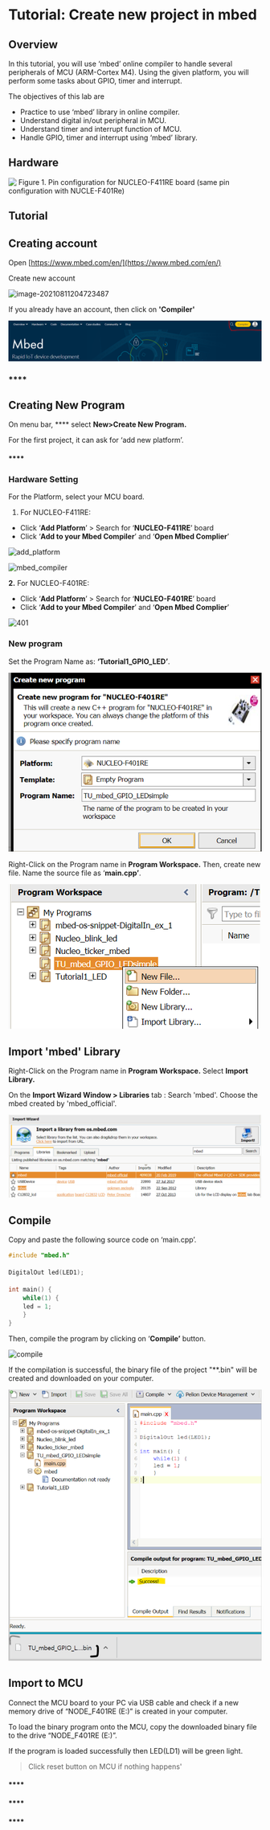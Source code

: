 # Tutorial: Create new project in mbed



## Overview

In this tutorial, you will use ‘mbed’ online compiler to handle several peripherals of MCU (ARM-Cortex M4). Using the given platform, you will perform some tasks about GPIO, timer and interrupt.

The objectives of this lab are

* Practice to use ‘mbed’ library in online compiler.
* Understand digital in/out peripheral in MCU.
* Understand timer and interrupt function of MCU.
* Handle GPIO, timer and interrupt using ‘mbed’ library.

## Hardware

![ ​ Figure 1. Pin configuration for NUCLEO-F411RE board (same pin configuration with NUCLE-F401Re)](https://user-images.githubusercontent.com/79825525/129155781-83639c1d-bb1f-4cc9-b3d5-3a080426d382.jpg)



## Tutorial

## Creating account&#x20;

Open [https://www.mbed.com/en/](https://www.mbed.com/en/)

Create new account&#x20;



![image-20210811204723487](https://user-images.githubusercontent.com/79825525/129155672-82f51b2d-1bdd-4016-a4f6-3ffd60923ec9.png)

If you already have an account, then click on **'Compiler'**

![](<../../.gitbook/assets/image (17).png>)

### ****

## **Creating New Program**

On menu bar, **** select  **New>Create New Program.**

For the first project, it can ask for ‘add new platform’.

#### ****

### **Hardware Setting**

For the Platform, select your MCU board. &#x20;

1. For NUCLEO-F411RE:

* Click  ‘**Add Platform**’  >  Search for ‘**NUCLEO-F411RE**’ board
* &#x20;Click ‘**Add to your Mbed Compiler**’ and ‘**Open Mbed Complier**’

![add\_platform](https://user-images.githubusercontent.com/79825525/129156475-64577741-2f1d-4a5d-9872-d7a27abe9b8e.png)

![mbed\_compiler](https://user-images.githubusercontent.com/79825525/129157119-ac6bd034-428c-4981-80be-7b7b0cbbcd9c.png)

&#x20;   **2.** For NUCLEO-F401RE:&#x20;

* Click  ‘**Add Platform**’  >  Search for ‘**NUCLEO-F401RE**’ board
* Click ‘**Add to your Mbed Compiler**’ and ‘**Open Mbed Complier**’

![401](https://user-images.githubusercontent.com/79825525/129155462-259c330a-493f-478f-a050-3acf474d7708.png)



### New program

Set  the Program Name as: **‘Tutorial1\_GPIO\_LED’**.&#x20;

![](<../../.gitbook/assets/image (2).png>)

Right-Click on the Program name in **Program Workspace.**  Then, create new file.  Name the source file as ‘**main.cpp’**.

![](<../../.gitbook/assets/image (22).png>)



## Import 'mbed' Library

Right-Click on the Program name in **Program Workspace.**   Select **Import Library.**

On the **Import Wizard Window > Libraries** tab : Search 'mbed'. Choose the mbed created by 'mbed\_official'.

![](<../../.gitbook/assets/image (20).png>)



## Compile

Copy and paste the following source code on ‘main.cpp’.

```cpp
#include "mbed.h"

DigitalOut led(LED1);

int main() {
    while(1) {
    led = 1;
    }
}
```

Then, compile the program by  clicking on ‘**Compile’** button.

![compile](https://user-images.githubusercontent.com/79825525/129156625-5a31b30a-51b4-4b34-b229-4c14fd642b29.png)

If the compilation is successful, the binary file of the project  "\*\*.bin" will be created and downloaded on your computer.&#x20;

![](<../../.gitbook/assets/image (21).png>)

## Import to MCU

Connect the MCU board to your PC via USB cable and check if a new memory drive of “NODE\_F401RE (E:)” is created in your computer.

To load the binary program onto the MCU, copy the downloaded binary file to the drive “NODE\_F401RE (E:)”.&#x20;

If the program is loaded successfully then LED(LD1) will be green light.&#x20;

> Click reset button on MCU if nothing happens'

#### ****

#### ****

#### ****

